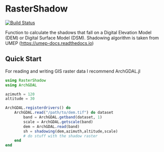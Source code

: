 # RasterShadow

[![Build Status](https://travis-ci.com/dwastberg/RasterShadow.jl.svg?branch=master)](https://travis-ci.com/dwastberg/RasterShadow.jl)

Function to calculate the shadows that fall on a Digital Elevation Model (DEM) or Digital Surface Model (DSM). Shadowing algorithm is taken from UMEP (https://umep-docs.readthedocs.io)

## Quick Start
For reading and writing GIS raster data I recommend ArchGDAL.jl

```julia
using RasterShadow
using ArchGDAL

azimuth = 120
altitude = 30

ArchGDAL.registerdrivers() do
    ArchGDAL.read("/path/to/dem.tif") do dataset
        band = ArchGDAL.getband(dataset, 1)
        scale = ArchGDAL.getscale(band)
        dem = ArchGDAL.read(band)
        sh = shadowing(dem,azimuth,altitude,scale)
        # do stuff with the shadow raster
    end
end
```